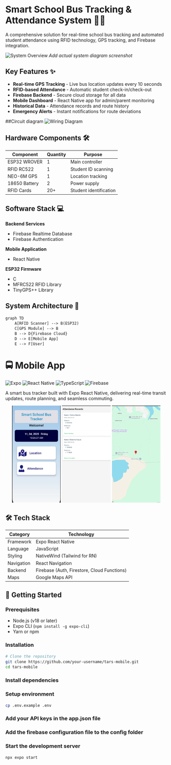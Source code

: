 # Smart School Bus Tracking & Attendance System 🚌📱

A comprehensive solution for real-time school bus tracking and automated student attendance using RFID technology, GPS tracking, and Firebase integration.

![System Overview](https://via.placeholder.com/800x400.png?text=Smart+Bus+System+Architecture) *Add actual system diagram screenshot*

## Key Features ✨
- **Real-time GPS Tracking** - Live bus location updates every 10 seconds
- **RFID-based Attendance** - Automatic student check-in/check-out
- **Firebase Backend** - Secure cloud storage for all data
- **Mobile Dashboard** - React Native app for admin/parent monitoring
- **Historical Data** - Attendance records and route history
- **Emergency Alerts** - Instant notifications for route deviations

##Circuit diagram
![Wiring Diagram](https://github.com/user-attachments/assets/53aceaec-2968-482f-9ef0-428b3433af1e)

## Hardware Components 🛠️
| Component | Quantity | Purpose |
|-----------|----------|---------|
| ESP32 WROVER | 1 | Main controller |
| RFID RC522 | 1 | Student ID scanning |
| NEO-6M GPS | 1 | Location tracking |
| 18650 Battery | 2 | Power supply |
| RFID Cards | 20+ | Student identification |

## Software Stack 💻
**Backend Services**
- Firebase Realtime Database
- Firebase Authentication

**Mobile Application**
- React Native

**ESP32 Firmware**
- C 
- MFRC522 RFID Library
- TinyGPS++ Library

## System Architecture 📡
```mermaid
graph TD
    A[RFID Scanner] --> B(ESP32)
    C[GPS Module] --> B
    B --> D{Firebase Cloud}
    D --> E[Mobile App]
    E --> F[User]
```
# 🚍 Mobile App

![Expo](https://img.shields.io/badge/expo-1C1E24?style=for-the-badge&logo=expo&logoColor=white)
![React Native](https://img.shields.io/badge/react_native-%2320232a.svg?style=for-the-badge&logo=react&logoColor=%2361DAFB)
![TypeScript](https://img.shields.io/badge/typescript-%23007ACC.svg?style=for-the-badge&logo=typescript&logoColor=white)
![Firebase](https://img.shields.io/badge/Firebase-039BE5?style=for-the-badge&logo=Firebase&logoColor=white)

A smart bus tracker built with Expo React Native, delivering real-time transit updates, route planning, and seamless commuting.

<div align="center">
  <img src="/assets/screen1.png" width="30%" alt="Home Screen" />
  <img src="/assets/screen2.png" width="30%" alt="Map View" />
  <img src="/assets/screen3.png" width="30%" alt="Route Details" />
</div>



## 🛠 Tech Stack
| Category          | Technology                          |
|-------------------|-------------------------------------|
| Framework         | Expo React Native                   |
| Language          | JavaScript                          |
| Styling           | NativeWind (Tailwind for RN)        |
| Navigation        | React Navigation                   |
| Backend           | Firebase (Auth, Firestore, Cloud Functions) |
| Maps              | Google Maps API                    |

## 🚀 Getting Started

### Prerequisites
- Node.js (v18 or later)
- Expo CLI (`npm install -g expo-cli`)
- Yarn or npm

### Installation
```bash
# Clone the repository
git clone https://github.com/your-username/tars-mobile.git
cd tars-mobile
```
### Install dependencies

### Setup environment
```bash
cp .env.example .env
```
### Add your API keys in the app.json file
### Add the firebase configuration file to the config folder

### Start the development server
```bash
npx expo start
```
